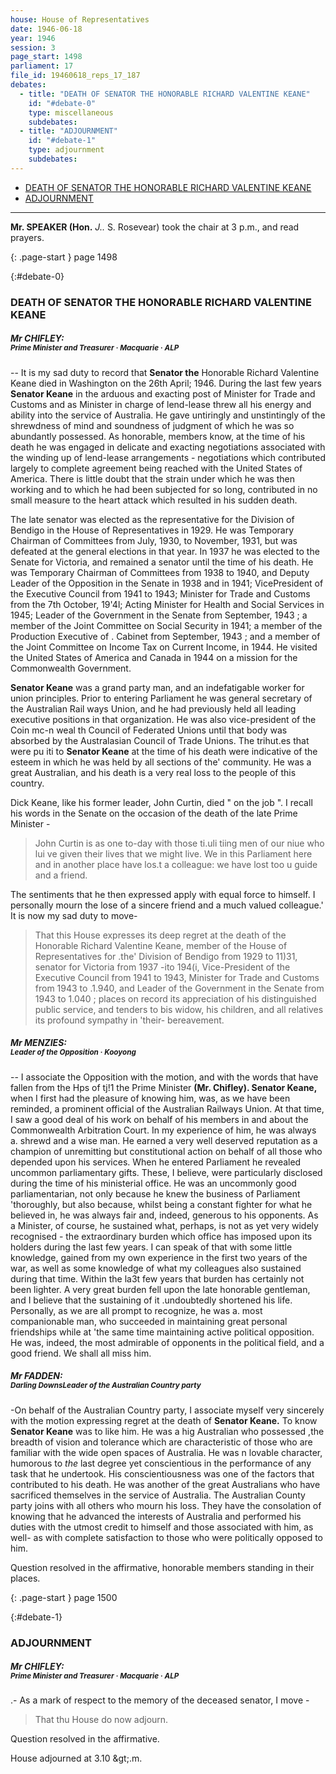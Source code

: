 ```yaml
---
house: House of Representatives
date: 1946-06-18
year: 1946
session: 3
page_start: 1498
parliament: 17
file_id: 19460618_reps_17_187
debates:
  - title: "DEATH OF SENATOR THE HONORABLE RICHARD VALENTINE KEANE"
    id: "#debate-0"
    type: miscellaneous
    subdebates:
  - title: "ADJOURNMENT"
    id: "#debate-1"
    type: adjournment
    subdebates:
---
```


* [DEATH OF SENATOR THE HONORABLE RICHARD VALENTINE KEANE](#debate-0)
* [ADJOURNMENT](#debate-1)


----


 **Mr. SPEAKER (Hon.** 
 *J..* S. Rosevear) took the chair at 3 p.m., and read prayers. 

{: .page-start }
page 1498

{:#debate-0}
### DEATH OF SENATOR THE HONORABLE RICHARD VALENTINE KEANE

##### Mr CHIFLEY:<br><small class="text-muted">Prime Minister and Treasurer &middot; Macquarie &middot; ALP</small>

-- It is my sad duty to record that  **Senator the**  Honorable Richard Valentine Keane died in Washington on the 26th April; 1946. During the last few years  **Senator Keane**  in the arduous and exacting post of Minister for Trade and Customs and as Minister in charge of lend-lease threw all his energy and ability into the service of Australia. He gave untiringly and unstintingly of the shrewdness of mind and soundness of judgment of which he was so abundantly possessed. As honorable, members know, at the time of his death he was engaged in delicate and exacting negotiations associated with the winding up of lend-lease arrangements - negotiations which contributed largely to complete agreement being reached with the United States of America. There is little doubt that the strain under which he was then working and to which he had been subjected for so long, contributed in no small measure to the heart attack which resulted in his sudden death. 

The late senator was elected as the representative for the Division of Bendigo in the House of Representatives in 1929. He was Temporary  Chairman  of Committees from July, 1930, to November, 1931, but was defeated at the general elections in that year. In 1937 he was elected to the Senate for Victoria, and remained a senator until the time of his death. He was Temporary  Chairman  of Committees from 1938 to 1940, and  Deputy  Leader of the Opposition in the Senate in 1938 and in 1941; VicePresident of the Executive Council from 1941  to 1943; Minister for Trade and Customs from the 7th October, 19'4l; Acting Minister for Health and Social Services in 1945; Leader of the Government in the Senate from September, 1943 ; a member of the Joint Committee on Social Security in 1941; a member of the Production Executive of . Cabinet from September, 1943 ; and a member of the Joint Committee on Income Tax on Current Income, in 1944. He visited the United States of America and Canada in 1944 on a mission for the Commonwealth Government. 


 **Senator Keane** was a grand party man, and an indefatigable worker for union principles. Prior to entering Parliament he was general secretary of the Australian Rail ways Union, and he had previously held all leading executive positions in that organization. He was also vice-president of the Coin mc-n weal th Council of Federated Unions until that body was absorbed by the Australasian Council of Trade Unions. The trihut.es that were pu iti to  **Senator Keane**  at the time of his death were indicative of the esteem in which he was held by all sections of the' community. He was a great Australian, and his death is a very real loss to the people of this country. 

Dick Keane, like his former leader, John Curtin, died " on the job ". I recall his words in the Senate on the occasion of the death of the late Prime Minister - 

  >John  Curtin is as one to-day with those ti.uli tiing men of our niue who lui ve given their lives that we might live. We in this Parliament here and in another place have los.t a colleague: we have lost too u guide and a friend. 

The sentiments that he then expressed apply with equal force to himself. I personally mourn the lose of a sincere friend and a much valued colleague.' It is now my sad duty to move- 

  >That this House expresses its deep regret at the death of the Honorable Richard Valentine Keane, member of the House of Representatives for .the' Division of  Bendigo  from 1929 to 11)31, senator for Victoria from 1937 -ito 194(i, Vice-President of the Executive Council from 1941  to  1943, Minister for Trade and Customs from 1943 to .1.940, and Leader of the Government in the Senate from 1943  to  1.040 ; places on record its appreciation of his distinguished public service, and tenders to bis widow, his children, and all relatives its profound sympathy in 'their- bereavement. 

##### Mr MENZIES:<br><small class="text-muted">Leader of the Opposition &middot; Kooyong</small>

-- I associate the Opposition with the motion, and with the words that have fallen from the Hps of  tj!1  the Prime Minister  **(Mr. Chifley). Senator Keane,**  when I first had the pleasure of knowing him, was, as we have been reminded, a prominent official of the Australian Railways Union. At that time, I saw a good deal of his work on behalf of his members in and about the Commonwealth Arbitration Court. In my experience  of  him, he was always a. shrewd and a wise man. He earned a very well deserved reputation as a champion of unremitting but constitutional action on behalf of all those who depended upon his services. When he entered Parliament he revealed uncommon parliamentary gifts. These, I believe, were particularly disclosed during the time of his ministerial office. He was an uncommonly good parliamentarian, not only because he knew the business of Parliament 'thoroughly, but also because, whilst being a constant fighter for what he believed in, he was always fair and, indeed, generous to his opponents. As a Minister, of course, he sustained what, perhaps, is not as yet very widely recognised - the extraordinary burden which office has imposed upon its holders during the last few years. I can speak of that with some little knowledge, gained from my own experience in the first two years of the war, as well as some knowledge of what my colleagues also sustained during that time. Within the  la3t  few years that burden has certainly not been lighter. A very great burden fell upon the late honorable gentleman, and I believe that the sustaining  of  it .undoubtedly shortened his life. Personally, as we are all prompt to recognize, he was a. most companionable man, who succeeded in maintaining great personal friendships while at 'the same time maintaining active political opposition. He was, indeed, the most admirable  of  opponents in the political field, and a good friend. We shall all miss him. 

##### Mr FADDEN:<br><small class="text-muted">Darling DownsLeader of the Australian Country party</small>

-On behalf of the Australian Country party, I associate myself very sincerely with the motion expressing regret at the death of  **Senator Keane.**  To know  **Senator Keane**  was to like him. He was a hig Australian who possessed ,the breadth of vision and tolerance which are characteristic of those who are familiar with the  wide open spaces of Australia. He was n lovable character, humorous to  *the*  last degree yet conscientious in the performance of any task that he undertook. His conscientiousness was one of the factors that contributed to his death. He was  another  of the great Australians who have sacrificed themselves in the service of Australia. The Australian County party joins with all others who mourn his loss. They have the consolation of knowing that he advanced the interests of Australia and performed his duties with the utmost credit to himself and those associated with him, as well- as with complete satisfaction to those who were politically opposed to him. 

Question resolved in the affirmative, honorable members standing in their places. 

{: .page-start }
page 1500

{:#debate-1}
### ADJOURNMENT

##### Mr CHIFLEY:<br><small class="text-muted">Prime Minister and Treasurer &middot; Macquarie &middot; ALP</small>

.- As a mark of respect to the memory of the deceased senator, I move - 

  >That thu House do now adjourn. 

Question resolved in the affirmative. 

House adjourned at 3.10 \&gt;.m. 

